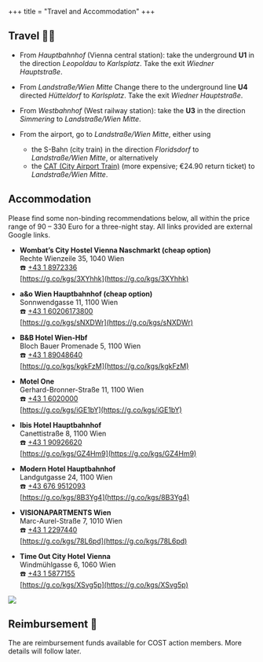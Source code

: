 +++
title = "Travel and Accommodation"
+++

## Travel 🚆🛬

- From _Hauptbahnhof_ (Vienna central station): take the underground **U1**
 in the direction _Leopoldau_ to _Karlsplatz_. Take the exit
 _Wiedner Hauptstraße_.

- From _Landstraße/Wien Mitte_ Change there to the underground line
  **U4** directed _Hütteldorf_ to _Karlsplatz_. Take the exit _Wiedner
  Hauptstraße_.

- From _Westbahnhof_ (West railway station): take the **U3** in the
  direction _Simmering_ to _Landstraße/Wien Mitte_.

- From the airport, go to _Landstraße/Wien Mitte_, either using
  - the S-Bahn (city train) in the direction
    _Floridsdorf_ to _Landstraße/Wien Mitte_, or alternatively
  - the [CAT (City Airport
    Train)](https://www.cityairporttrain.com/en/home) (more expensive;
    €24.90 return ticket) to _Landstraße/Wien Mitte_.


## Accommodation

Please find some non-binding recommendations below, all within the
price range of 90 – 330 Euro for a three-night stay.  All links
provided are external Google links.

  - **Wombat’s City Hostel Vienna Naschmarkt (cheap option)**<br/>
    Rechte Wienzeile 35, 1040 Wien<br/>
    ☎️ [+43 1 8972336](tel:+43-1-8972336)<br/>
    [https://g.co/kgs/3XYhhk](https://g.co/kgs/3XYhhk)

  - **a&o Wien Hauptbahnhof (cheap option)**<br/>
    Sonnwendgasse 11, 1100 Wien<br/>
    ☎️ [+43 1 60206173800](tel:+43-1-60206173800)<br/>
    [https://g.co/kgs/sNXDWr](https://g.co/kgs/sNXDWr)

  - **B&B Hotel Wien-Hbf**<br/>
    Bloch Bauer Promenade 5, 1100 Wien<br/>
    ☎️ [+43 1 89048640](tel:+43-1-89048640)<br/>
    [https://g.co/kgs/kgkFzM](https://g.co/kgs/kgkFzM)

  - **Motel One**<br/>
    Gerhard-Bronner-Straße 11, 1100 Wien<br/>
    ☎️ [+43 1 6020000](tel:+43-1-6020000)<br/>
    [https://g.co/kgs/iGE1bY](https://g.co/kgs/iGE1bY)

  - **Ibis Hotel Hauptbahnhof**<br/>
    Canettistraße 8, 1100 Wien<br/>
    ☎️ [+43 1 90926620](tel:+43-1-90926620)<br/>
    [https://g.co/kgs/GZ4Hm9](https://g.co/kgs/GZ4Hm9)

  - **Modern Hotel Hauptbahnhof**<br/>
    Landgutgasse 24, 1100 Wien<br/>
    ☎️ [+43 676 9512093](tel:+43-6-6-9512093)<br/>
    [https://g.co/kgs/8B3Yg4](https://g.co/kgs/8B3Yg4)

  - **VISIONAPARTMENTS Wien**<br/>
    Marc-Aurel-Straße 7, 1010 Wien<br/>
    ☎️ [+43 1 2297440](tel:+43-1-2297440)<br/>
    [https://g.co/kgs/78L6pd](https://g.co/kgs/78L6pd)

  - **Time Out City Hotel Vienna**<br/>
    Windmühlgasse 6, 1060 Wien<br/>
    ☎️ [+43 1 5877155](tel:+43-1-5877155)<br/>
    [https://g.co/kgs/XSvg5p](https://g.co/kgs/XSvg5p)


<img src="/maps/hotels.png" />

## Reimbursement 💸

The are reimbursement funds available for COST action members. More
details will follow later.
